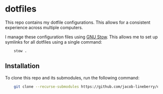 # dotfiles

This repo contains my dotfile configurations. This allows for a consistent experience across multiple computers.

I manage these configuration files using [GNU Stow](https://www.gnu.org/software/stow/). This allows me to set up symlinks for all dotfiles using a single command:

```bash
    stow .
```

## Installation

To clone this repo and its submodules, run the following command:

```bash
    git clone --recurse-submodules https://github.com/jacob-lineberry/dotfiles.git
```
